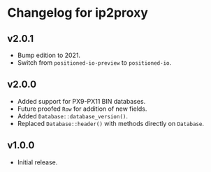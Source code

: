 Changelog for ip2proxy
======================

v2.0.1
------

* Bump edition to 2021.
* Switch from `positioned-io-preview` to `positioned-io`.

v2.0.0
------

* Added support for PX9-PX11 BIN databases.
* Future proofed `Row` for addition of new fields.
* Added `Database::database_version()`.
* Replaced `Database::header()` with methods directly on `Database`.

v1.0.0
------

* Initial release.
